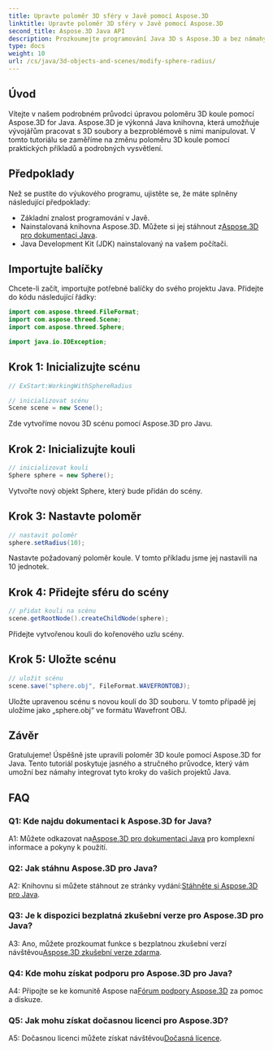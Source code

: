 ```yaml
---
title: Upravte poloměr 3D sféry v Javě pomocí Aspose.3D
linktitle: Upravte poloměr 3D sféry v Javě pomocí Aspose.3D
second_title: Aspose.3D Java API
description: Prozkoumejte programování Java 3D s Aspose.3D a bez námahy upravte poloměr koule. Stáhněte si nyní pro bezproblémový 3D vývoj.
type: docs
weight: 10
url: /cs/java/3d-objects-and-scenes/modify-sphere-radius/
---
```

## Úvod

Vítejte v našem podrobném průvodci úpravou poloměru 3D koule pomocí Aspose.3D for Java. Aspose.3D je výkonná Java knihovna, která umožňuje vývojářům pracovat s 3D soubory a bezproblémově s nimi manipulovat. V tomto tutoriálu se zaměříme na změnu poloměru 3D koule pomocí praktických příkladů a podrobných vysvětlení.

## Předpoklady

Než se pustíte do výukového programu, ujistěte se, že máte splněny následující předpoklady:

- Základní znalost programování v Javě.
-  Nainstalovaná knihovna Aspose.3D. Můžete si jej stáhnout z[Aspose.3D pro dokumentaci Java](https://reference.aspose.com/3d/java/).
- Java Development Kit (JDK) nainstalovaný na vašem počítači.

## Importujte balíčky

Chcete-li začít, importujte potřebné balíčky do svého projektu Java. Přidejte do kódu následující řádky:

```java
import com.aspose.threed.FileFormat;
import com.aspose.threed.Scene;
import com.aspose.threed.Sphere;

import java.io.IOException;
```

## Krok 1: Inicializujte scénu

```java
// ExStart:WorkingWithSphereRadius

// inicializovat scénu
Scene scene = new Scene();
```

Zde vytvoříme novou 3D scénu pomocí Aspose.3D pro Javu.

## Krok 2: Inicializujte kouli

```java
// inicializovat kouli
Sphere sphere = new Sphere();
```

Vytvořte nový objekt Sphere, který bude přidán do scény.

## Krok 3: Nastavte poloměr

```java
// nastavit poloměr
sphere.setRadius(10);
```

Nastavte požadovaný poloměr koule. V tomto příkladu jsme jej nastavili na 10 jednotek.

## Krok 4: Přidejte sféru do scény

```java
// přidat kouli na scénu
scene.getRootNode().createChildNode(sphere);
```

Přidejte vytvořenou kouli do kořenového uzlu scény.

## Krok 5: Uložte scénu

```java
// uložit scénu
scene.save("sphere.obj", FileFormat.WAVEFRONTOBJ);
```

Uložte upravenou scénu s novou koulí do 3D souboru. V tomto případě jej uložíme jako „sphere.obj“ ve formátu Wavefront OBJ.

## Závěr

Gratulujeme! Úspěšně jste upravili poloměr 3D koule pomocí Aspose.3D for Java. Tento tutoriál poskytuje jasného a stručného průvodce, který vám umožní bez námahy integrovat tyto kroky do vašich projektů Java.

## FAQ

### Q1: Kde najdu dokumentaci k Aspose.3D for Java?

 A1: Můžete odkazovat na[Aspose.3D pro dokumentaci Java](https://reference.aspose.com/3d/java/) pro komplexní informace a pokyny k použití.

### Q2: Jak stáhnu Aspose.3D pro Java?

 A2: Knihovnu si můžete stáhnout ze stránky vydání:[Stáhněte si Aspose.3D pro Java](https://releases.aspose.com/3d/java/).

### Q3: Je k dispozici bezplatná zkušební verze pro Aspose.3D pro Java?

 A3: Ano, můžete prozkoumat funkce s bezplatnou zkušební verzí návštěvou[Aspose.3D zkušební verze zdarma](https://releases.aspose.com/).

### Q4: Kde mohu získat podporu pro Aspose.3D pro Java?

 A4: Připojte se ke komunitě Aspose na[Fórum podpory Aspose.3D](https://forum.aspose.com/c/3d/18) za pomoc a diskuze.

### Q5: Jak mohu získat dočasnou licenci pro Aspose.3D?

 A5: Dočasnou licenci můžete získat návštěvou[Dočasná licence](https://purchase.aspose.com/temporary-license/).